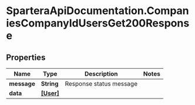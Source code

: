 # SparteraApiDocumentation.CompaniesCompanyIdUsersGet200Response

## Properties

Name | Type | Description | Notes
------------ | ------------- | ------------- | -------------
**message** | **String** | Response status message | 
**data** | [**[User]**](User.md) |  | 


